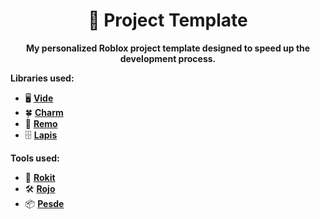 <div align="center">

# 🚀 Project Template
**My personalized Roblox project template designed to speed up the development process.**

</div>

**Libraries used:**

- 🖥️ [**Vide**](https://github.com/centau/vide)
- 🍀 [**Charm**](https://github.com/littensy/charm)
- 📡 [**Remo**](https://github.com/littensy/remo)
- 🗄️ [**Lapis**](https://github.com/nezuo/lapis)

**Tools used:**

- 🚀 [**Rokit**](https://github.com/rojo-rbx/rokit)
- 🛠️ [**Rojo**](https://rojo.space/)
- 📦 [**Pesde**](https://pesde.dev/)